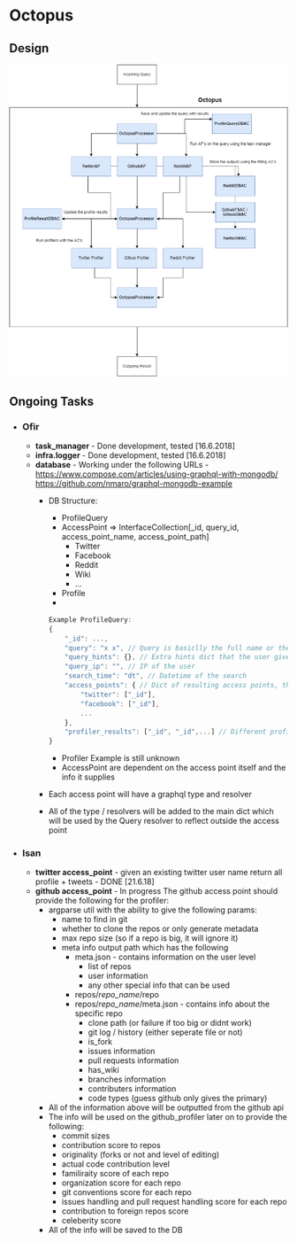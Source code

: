 Octopus
=======

Design
-------
<img src="docs/Octopus Design.png"
     alt="Markdown Monster icon" />

Ongoing Tasks
--------------
- ### Ofir ###
    - **task_manager** - Done development, tested [16.6.2018]
    - **infra.logger** - Done development, tested [16.6.2018]
    - **database** - 
    Working under the following URLs - 
    https://www.compose.com/articles/using-graphql-with-mongodb/
    https://github.com/nmaro/graphql-mongodb-example
        - DB Structure:
            - ProfileQuery
            - AccessPoint => InterfaceCollection[_id, query_id, access_point_name, access_point_path]
                - Twitter
                - Facebook
                - Reddit
                - Wiki
                - ...
            - Profile
            - 
            ```js
            Example ProfileQuery:
            {
                "_id": ...,
                "query": "x x", // Query is basiclly the full name or the url to the picture and so on
                "query_hints": {}, // Extra hints dict that the user gives
                "query_ip": "", // IP of the user
                "search_time": "dt", // Datetime of the search
                "access_points": { // Dict of resulting access points, this can be added and changed, note that each AP can contain multiple results in the case of unknown
                    "twitter": ["_id"],
                    "facebook": ["_id"],
                    ...
                },
                "profiler_results": ["_id", "_id",...] // Different profiler results foreign keys, may contain multiple profiler results from the access points
            } 
            ```
            - Profiler Example is still unknown
            - AccessPoint are dependent on the access point itself and the info it supplies

        - Each access point will have a graphql type and resolver
        - All of the type / resolvers will be added to the main dict which will be used by the Query resolver to reflect outside the access point

- ### Isan ###
    - **twitter access_point** - given an existing twitter user   name return all profile + tweets - DONE [21.6.18] 
    - **github access_point** - In progress
    The github access point should provide the following for the profiler:
        - argparse util with the ability to give the following params:
            - name to find in git
            - whether to clone the repos or only generate metadata
            - max repo size (so if a repo is big, it will ignore it)
            - meta info output path which has the following
                - meta.json - contains information on the user level
                    - list of repos
                    - user information
                    - any other special info that can be used
                - repos/_repo_name_/repo
                - repos/_repo_name_/meta.json - contains info about the specific repo
                    - clone path (or failure if too big or didnt work)
                    - git log / history (either seperate file or not)
                    - is_fork
                    - issues information
                    - pull requests information
                    - has_wiki
                    - branches information
                    - contributers information
                    - code types (guess github only gives the primary)
        - All of the information above will be outputted from the github api
        - The info will be used on the github_profiler later on to provide the following:
            - commit sizes
            - contribution score to repos
            - originality (forks or not and level of editing)
            - actual code contribution level
            - familiraity score of each repo
            - organization score for each repo
            - git conventions score for each repo
            - issues handling and pull request handling score for each repo
            - contribution to foreign repos score
            - celeberity score
        - All of the info will be saved to the DB
